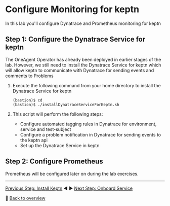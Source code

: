 # Configure Monitoring for keptn

In this lab you'll configure Dynatrace and Prometheus monitoring for keptn

## Step 1: Configure the Dynatrace Service for keptn

The OneAgent Operator has already been deployed in earlier stages of the lab. However, we still need to install the Dynatrace Service for keptn which will allow keptn to communicate with Dynatrace for sending events and comments to Problems

1. Execute the following command from your home directory to install the Dynatrace Service for keptn

    ```
    (bastion)$ cd
    (bastion)$ ./installDynatraceServiceForKeptn.sh
    ```
1. This script will perform the following steps:
    - Configure automated tagging rules in Dynatrace for environment, service and test-subject
    - Configure a problem notification in Dynatrace for sending events to the keptn api
    - Set up the Dynatrace Service in keptn

## Step 2: Configure Prometheus

Prometheus will be configured later on during the lab exercises.

---

[Previous Step: Install Keptn](../01_Install_Keptn) :arrow_backward: :arrow_forward: [Next Step: Onboard Service](../03_Onboard_Service)

:arrow_up_small: [Back to overview](../)
